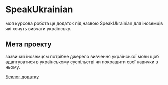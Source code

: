 # SpeakUkrainian
моя курсова робота це додаток під назвою SpeakUkrainian для іноземців які хочуть вивчати українську.

## Мета проекту
зазвичай іноземцям потрібне джерело вивчення української мови щоб адаптуватися в українському суспільстві чи покращити свої навички в ньому.

<a href="https://docs.google.com/document/d/1yui_--Ewr89b2eDTeQc3h5egUj8JNsTCt3wo9OOO3So/edit?usp=sharing"> Беклог додатку </a>
